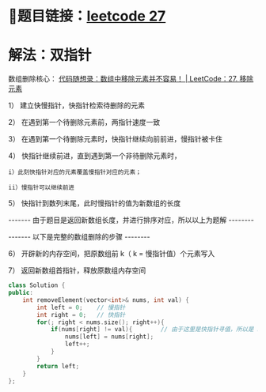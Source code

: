 # 🔗题目链接：[leetcode 27](https://leetcode.cn/problems/remove-element/)

# 解法：双指针

数组删除核心：
[代码随想录：数组中移除元素并不容易！ | LeetCode：27. 移除元素](https://www.bilibili.com/video/BV12A4y1Z7LP/?vd_source=5f3dd761bcf3109052a99fe79c130354)

1） 建立快慢指针，快指针检索待删除的元素

2） 在遇到第一个待删除元素前，两指针速度一致

3） 在遇到第一个待删除元素时，快指针继续向前前进，慢指针被卡住

4） 快指针继续前进，直到遇到第一个非待删除元素时，
    
    i）此刻快指针对应的元素覆盖慢指针对应的元素；
    
    ii）慢指针可以继续前进

5） 快指针到数列末尾，此时慢指针的值为新数组的长度


------- 由于题目是返回新数组长度，并进行排序对应，所以以上为题解 --------

------- 以下是完整的数组删除的步骤 --------



6） 开辟新的内存空间，把原数组前 k（ k = 慢指针值）个元素写入

7） 返回新数组首指针，释放原数组内存空间

```C++
class Solution {
public:
    int removeElement(vector<int>& nums, int val) {
        int left = 0;    // 慢指针
        int right = 0;   // 快指针
        for(; right < nums.size(); right++){
            if(nums[right] != val){        // 由于这里是快指针寻值，所以是 nums[right] != val 
                nums[left] = nums[right];
                left++;
            }
        }
        return left;
    }
};
```
